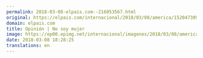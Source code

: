 ```yaml
---
permalink: 2018-03-08-elpais.com--216053567.html
original: https://elpais.com/internacional/2018/03/08/america/1520473896_977298.html#?ref=rss&format=simple&link=link
domain: elpais.com
title: Opinión | No soy mujer
image: https://ep00.epimg.net/internacional/imagenes/2018/03/08/america/1520473896_977298_1520477657_rrss_normal.jpg
date: 2018-03-08 18:28:25
translations: en
---
```


